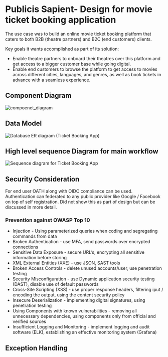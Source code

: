 # Publicis Sapient- Design for movie ticket booking application
The use case was to build an online movie ticket booking platform that caters to both B2B (theatre partners) and B2C (end customers) clients.
 
Key goals it wants accomplished as part of its solution:
* Enable theatre partners to onboard their theatres over this platform and get access to a bigger customer base while going digital. 
* Enable end customers to browse the platform to get access to movies across different cities, languages, and genres, as well as book tickets in advance with a seamless experience.

## Component Diagram
![compoenet_diagram](https://user-images.githubusercontent.com/103522950/220185569-0b46afdc-84b1-43e5-8e31-176499590ce0.jpeg)

## Data Model
![Database ER diagram (Ticket Booking App)](https://user-images.githubusercontent.com/103522950/220183924-ed240f76-6376-402e-bf63-1ffb9a606f51.jpeg)

## High level sequence Diagram for main workflow
![Sequence diagram for Ticket Booking App](https://user-images.githubusercontent.com/103522950/220184709-db68534f-440d-4cca-a2ad-a1306b938959.jpeg)

## Security Consideration
For end user OATH along with OIDC compliance can be used. Authentication can federated to any public provider like Google / Facebook on top of self registration. Did not show this as part of design but can be discussed in more detail.
### Prevention against OWASP Top 10
* Injection - Using parameterized queries when coding and segregating commands from data
* Broken Authentication - use MFA, send passwords over encrypted connections
* Sensitive Data Exposure - secure URL’s, encrypting all sensitive information before storing
* XML External Entities (XXE) - use JSON, SAST tools
* Broken Access Controls - delete unused accounts/user, use penetration testing
* Security Misconfiguration - use Dynamic application security testing (DAST), disable use of default passwords
* Cross-Site Scripting (XSS) - use proper response headers, filtering iput / encoding the output, using the content security policy
* Insecure Deserialization - implementing digital signatures, using penetration testing
* Using Components with known vulnerabilities - removing all unnecessary dependencies, using components only from official and verified sources
* Insufficient Logging and Monitoring - implement logging and audit software (ELK), establishing an effective monitoring system (Grafana)

## Exception Handling
